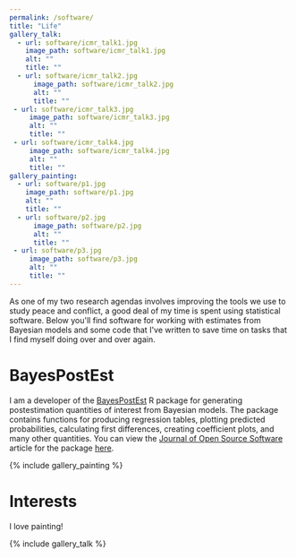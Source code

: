 ```yaml
---
permalink: /software/
title: "Life"
gallery_talk:
  - url: software/icmr_talk1.jpg
    image_path: software/icmr_talk1.jpg
    alt: ""
    title: ""
  - url: software/icmr_talk2.jpg
      image_path: software/icmr_talk2.jpg
      alt: ""
      title: ""
 - url: software/icmr_talk3.jpg
     image_path: software/icmr_talk3.jpg
     alt: ""
     title: ""
 - url: software/icmr_talk4.jpg
     image_path: software/icmr_talk4.jpg
     alt: ""
     title: ""
gallery_painting:
  - url: software/p1.jpg
    image_path: software/p1.jpg
    alt: ""
    title: ""
  - url: software/p2.jpg
      image_path: software/p2.jpg
      alt: ""
      title: ""
 - url: software/p3.jpg
     image_path: software/p3.jpg
     alt: ""
     title: ""
---
```


As one of my two research agendas involves improving the tools we use to study peace and conflict, a good deal of my time is spent using statistical software. Below you'll find software for working with estimates from Bayesian models and some code that I've written to save time on tasks that I find myself doing over and over again.

# BayesPostEst

I am a developer of the [BayesPostEst](https://cran.r-project.org/package=BayesPostEst) R package for generating postestimation quantities of interest from Bayesian models. The package contains functions for producing regression tables, plotting predicted probabilities, calculating first differences, creating coefficient plots, and many other quantities. You can view the [Journal of Open Source Software](https://joss.theoj.org/) article for the package [here](https://doi.org/10.21105/joss.01722).

{% include gallery_painting %}



# Interests

I love painting!

{% include gallery_talk %}
